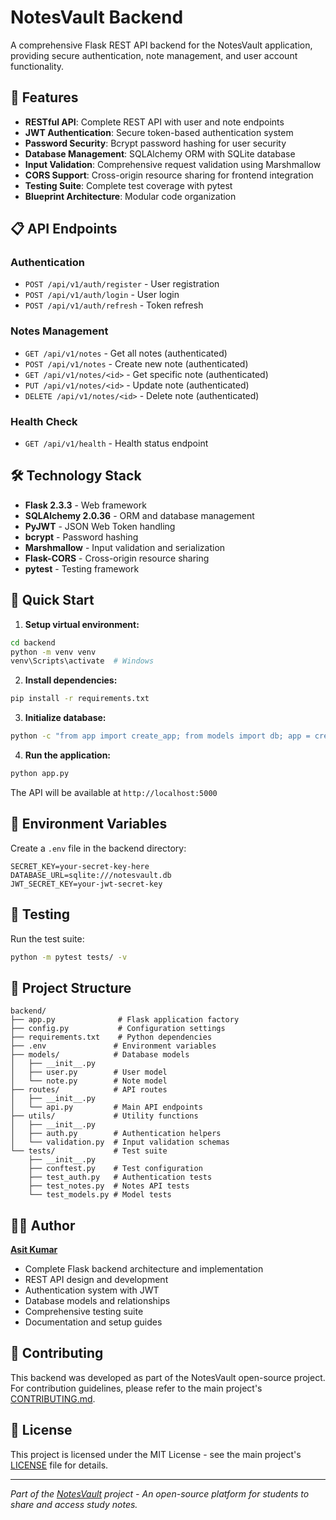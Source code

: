 # NotesVault Backend

A comprehensive Flask REST API backend for the NotesVault application, providing secure authentication, note management, and user account functionality.

## 🚀 Features

- **RESTful API**: Complete REST API with user and note endpoints
- **JWT Authentication**: Secure token-based authentication system
- **Password Security**: Bcrypt password hashing for user security
- **Database Management**: SQLAlchemy ORM with SQLite database
- **Input Validation**: Comprehensive request validation using Marshmallow
- **CORS Support**: Cross-origin resource sharing for frontend integration
- **Testing Suite**: Complete test coverage with pytest
- **Blueprint Architecture**: Modular code organization

## 📋 API Endpoints

### Authentication

- `POST /api/v1/auth/register` - User registration
- `POST /api/v1/auth/login` - User login
- `POST /api/v1/auth/refresh` - Token refresh

### Notes Management

- `GET /api/v1/notes` - Get all notes (authenticated)
- `POST /api/v1/notes` - Create new note (authenticated)
- `GET /api/v1/notes/<id>` - Get specific note (authenticated)
- `PUT /api/v1/notes/<id>` - Update note (authenticated)
- `DELETE /api/v1/notes/<id>` - Delete note (authenticated)

### Health Check

- `GET /api/v1/health` - Health status endpoint

## 🛠️ Technology Stack

- **Flask 2.3.3** - Web framework
- **SQLAlchemy 2.0.36** - ORM and database management
- **PyJWT** - JSON Web Token handling
- **bcrypt** - Password hashing
- **Marshmallow** - Input validation and serialization
- **Flask-CORS** - Cross-origin resource sharing
- **pytest** - Testing framework

## 🚀 Quick Start

1. **Setup virtual environment:**

```bash
cd backend
python -m venv venv
venv\Scripts\activate  # Windows
```

2. **Install dependencies:**

```bash
pip install -r requirements.txt
```

3. **Initialize database:**

```bash
python -c "from app import create_app; from models import db; app = create_app(); app.app_context().push(); db.create_all()"
```

4. **Run the application:**

```bash
python app.py
```

The API will be available at `http://localhost:5000`

## 📝 Environment Variables

Create a `.env` file in the backend directory:

```env
SECRET_KEY=your-secret-key-here
DATABASE_URL=sqlite:///notesvault.db
JWT_SECRET_KEY=your-jwt-secret-key
```

## 🧪 Testing

Run the test suite:

```bash
python -m pytest tests/ -v
```

## 📁 Project Structure

```
backend/
├── app.py              # Flask application factory
├── config.py           # Configuration settings
├── requirements.txt    # Python dependencies
├── .env               # Environment variables
├── models/            # Database models
│   ├── __init__.py
│   ├── user.py        # User model
│   └── note.py        # Note model
├── routes/            # API routes
│   ├── __init__.py
│   └── api.py         # Main API endpoints
├── utils/             # Utility functions
│   ├── __init__.py
│   ├── auth.py        # Authentication helpers
│   └── validation.py  # Input validation schemas
└── tests/             # Test suite
    ├── __init__.py
    ├── conftest.py    # Test configuration
    ├── test_auth.py   # Authentication tests
    ├── test_notes.py  # Notes API tests
    └── test_models.py # Model tests
```

## 👨‍💻 Author

**[Asit Kumar](https://github.com/Asit-14)**

- Complete Flask backend architecture and implementation
- REST API design and development
- Authentication system with JWT
- Database models and relationships
- Comprehensive testing suite
- Documentation and setup guides

## 🤝 Contributing

This backend was developed as part of the NotesVault open-source project. For contribution guidelines, please refer to the main project's [CONTRIBUTING.md](../CONTRIBUTING.md).

## 📄 License

This project is licensed under the MIT License - see the main project's [LICENSE](../LICENSE) file for details.

---

_Part of the [NotesVault](https://github.com/opensource-society/notesvault) project - An open-source platform for students to share and access study notes._
